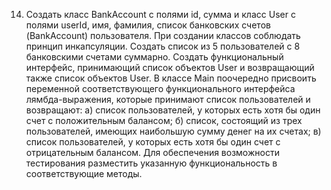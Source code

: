 14. Создать класс BankAccount с полями id, сумма и класс User с полями userId, имя, фамилия,
список банковских счетов (BankAccount) пользователя. При создании классов соблюдать принцип инкапсуляции.
Создать список из 5 пользователей с 8 банковскими счетами суммарно. Создать функциональный интерфейс, 
принимающий список объектов User и возвращающий также список объектов User. В классе Main поочередно 
присвоить переменной соответствующего функционального интерфейса лямбда-выражения, которые принимают 
список пользователей и возвращают:
а) список пользователей, у которых есть хотя бы один счет с положительным балансом;
б) список, состоящий из трех пользователей, имеющих наибольшую сумму денег на их счетах;
в) список пользователей, у которых есть хотя бы один счет с отрицательным балансом.
Для обеспечения возможности тестирования разместить указанную функциональность в соответствующие методы.